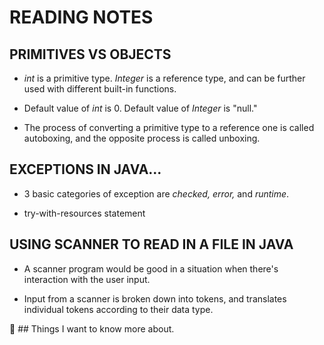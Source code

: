 # **READING NOTES**

## **PRIMITIVES VS OBJECTS**

* *int* is a primitive type. *Integer* is a reference type, and can be further used with different built-in functions.

* Default value of *int* is 0. Default value of *Integer* is "null."

* The process of converting a primitive type to a reference one is called autoboxing, and the opposite process is called unboxing.

## **EXCEPTIONS IN JAVA...**

* 3 basic categories of exception are *checked,* *error,* and *runtime*.

* try-with-resources statement

## **USING SCANNER TO READ IN A FILE IN JAVA**

* A scanner program would be good in a situation when there's interaction with the user input.

* Input from a scanner is broken down into tokens, and translates individual tokens according to their data type.




:thinking: ## Things I want to know more about. 
